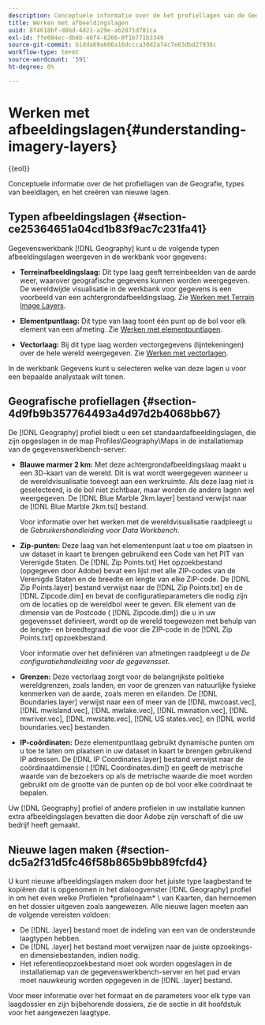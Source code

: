 ```yaml
---
description: Conceptuele informatie over de het profiellagen van de Geografie, types van beeldlagen, en het creëren van nieuwe lagen.
title: Werken met afbeeldingslagen
uuid: 8f4618bf-d8bd-4d21-a29e-ab2871d781ca
exl-id: ffe084ec-db8b-46f4-8266-0f1b771b3349
source-git-commit: b1dda69a606a16dccca30d2a74c7e63dbd27936c
workflow-type: tm+mt
source-wordcount: '591'
ht-degree: 0%

---
```


# Werken met afbeeldingslagen{#understanding-imagery-layers}

{{eol}}

Conceptuele informatie over de het profiellagen van de Geografie, types van beeldlagen, en het creëren van nieuwe lagen.

## Typen afbeeldingslagen {#section-ce25364651a04cd1b83f9ac7c231fa41}

Gegevenswerkbank [!DNL Geography] kunt u de volgende typen afbeeldingslagen weergeven in de werkbank voor gegevens:

* **Terreinafbeeldingslaag:** Dit type laag geeft terreinbeelden van de aarde weer, waarover geografische gegevens kunnen worden weergegeven. De wereldwijde visualisatie in de werkbank voor gegevens is een voorbeeld van een achtergrondafbeeldingslaag. Zie [Werken met Terrain Image Layers](../../../home/c-geo-oview/c-wk-img-lyrs/c-trn-img-lyrs/c-trn-img-lyrs.md#concept-8a0a16013e824ac29f35a0349b5d8ccf).

* **Elementpuntlaag:** Dit type van laag toont één punt op de bol voor elk element van een afmeting. Zie [Werken met elementpuntlagen](../../../home/c-geo-oview/c-wk-img-lyrs/c-elmt-pt-lyrs/c-elmt-pt-lyrs.md#concept-52b3262ab4e042a18956be8809638af9).

* **Vectorlaag:** Bij dit type laag worden vectorgegevens (lijntekeningen) over de hele wereld weergegeven. Zie [Werken met vectorlagen](../../../home/c-geo-oview/c-wk-img-lyrs/c-wk-vctr-lyrs/c-wk-vctr-lyrs.md#concept-a2c9e8155f554cbe96ee3aaf44f2d620).

In de werkbank Gegevens kunt u selecteren welke van deze lagen u voor een bepaalde analystaak wilt tonen.

## Geografische profiellagen {#section-4d9fb9b357764493a4d97d2b4068bb67}

De [!DNL Geography] profiel biedt u een set standaardafbeeldingslagen, die zijn opgeslagen in de map Profiles\Geography\Maps in de installatiemap van de gegevenswerkbench-server:

* **Blauwe marmer 2 km:** Met deze achtergrondafbeeldingslaag maakt u een 3D-kaart van de wereld. Dit is wat wordt weergegeven wanneer u de wereldvisualisatie toevoegt aan een werkruimte. Als deze laag niet is geselecteerd, is de bol niet zichtbaar, maar worden de andere lagen wel weergegeven. De [!DNL Blue Marble 2km.layer] bestand verwijst naar de [!DNL Blue Marble 2km.tsi] bestand.

   Voor informatie over het werken met de wereldvisualisatie raadpleegt u de *Gebruikershandleiding voor Data Workbench*.

* **Zip-punten:** Deze laag van het elementenpunt laat u toe om plaatsen in uw dataset in kaart te brengen gebruikend een Code van het PIT van Verenigde Staten. De [!DNL Zip Points.txt] Het opzoekbestand (opgegeven door Adobe) bevat een lijst met alle ZIP-codes van de Verenigde Staten en de breedte en lengte van elke ZIP-code. De [!DNL Zip Points.layer] bestand verwijst naar de [!DNL Zip Points.txt] en de [!DNL Zipcode.dim] en bevat de configuratieparameters die nodig zijn om de locaties op de wereldbol weer te geven. Elk element van de dimensie van de Postcode ( [!DNL Zipcode.dim]) die u in uw gegevensset definieert, wordt op de wereld toegewezen met behulp van de lengte- en breedtegraad die voor die ZIP-code in de [!DNL Zip Points.txt] opzoekbestand.

   Voor informatie over het definiëren van afmetingen raadpleegt u de *De configuratiehandleiding voor de gegevensset.*

* **Grenzen:** Deze vectorlaag zorgt voor de belangrijkste politieke wereldgrenzen, zoals landen, en voor de grenzen van natuurlijke fysieke kenmerken van de aarde, zoals meren en eilanden. De [!DNL Boundaries.layer] verwijst naar een of meer van de [!DNL mwcoast.vec], [!DNL mwisland.vec], [!DNL mwlake.vec], [!DNL mwnation.vec], [!DNL mwriver.vec], [!DNL mwstate.vec], [!DNL US states.vec], en [!DNL world boundaries.vec] bestanden.

* **IP-coördinaten:** Deze elementpuntlaag gebruikt dynamische punten om u toe te laten om plaatsen in uw dataset in kaart te brengen gebruikend IP adressen. De [!DNL IP Coordinates.layer] bestand verwijst naar de coördinaatdimensie ( [!DNL Coordinates.dim]) en geeft de metrische waarde van de bezoekers op als de metrische waarde die moet worden gebruikt om de grootte van de punten op de bol voor elke coördinaat te bepalen.

Uw [!DNL Geography] profiel of andere profielen in uw installatie kunnen extra afbeeldingslagen bevatten die door Adobe zijn verschaft of die uw bedrijf heeft gemaakt.

## Nieuwe lagen maken {#section-dc5a2f31d5fc46f58b865b9bb89fcfd4}

U kunt nieuwe afbeeldingslagen maken door het juiste type laagbestand te kopiëren dat is opgenomen in het dialoogvenster [!DNL Geography] profiel in om het even welke Profielen \*profielnaam* \ van Kaarten, dan hernoemen en het dossier uitgeven zoals aangewezen. Alle nieuwe lagen moeten aan de volgende vereisten voldoen:

* De [!DNL .layer] bestand moet de indeling van een van de ondersteunde laagtypen hebben.
* De [!DNL .layer] het bestand moet verwijzen naar de juiste opzoekings- en dimensiebestanden, indien nodig.
* Het referentieopzoekbestand moet ook worden opgeslagen in de installatiemap van de gegevenswerkbench-server en het pad ervan moet nauwkeurig worden opgegeven in de [!DNL .layer] bestand.

Voor meer informatie over het formaat en de parameters voor elk type van laagdossier en zijn bijbehorende dossiers, zie de sectie in dit hoofdstuk voor het aangewezen laagtype.
